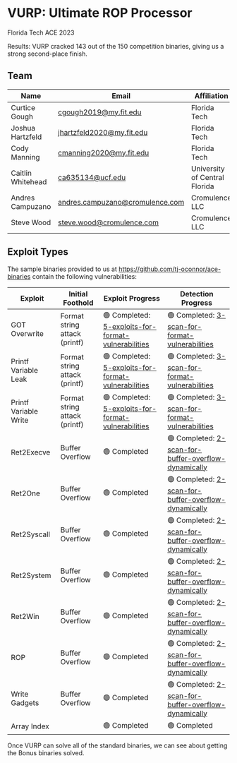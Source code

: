 # VURP: Ultimate ROP Processor

Florida Tech ACE 2023

Results: VURP cracked 143 out of the 150 competition binaries, giving us a strong second-place finish. 
## Team
| **Name** | **Email** | **Affiliation** |
| -------- | --------- | --------------- |
| Curtice Gough | cgough2019@my.fit.edu | Florida Tech |
| Joshua Hartzfeld | jhartzfeld2020@my.fit.edu | Florida Tech |
| Cody Manning | cmanning2020@my.fit.edu | Florida Tech |
| Caitlin Whitehead | ca635134@ucf.edu | University of Central Florida |
| Andres Campuzano | andres.campuzano@cromulence.com | Cromulence LLC |
| Steve Wood | steve.wood@cromulence.com | Cromulence LLC |

## Exploit Types

The sample binaries provided to us at https://github.com/tj-oconnor/ace-binaries contain the following vulnerabilities:

| **Exploit** | **Initial Foothold** | **Exploit Progress** | **Detection Progress** |
| ----------- | -------------------- | -------------------- | ---------------------- |
| GOT Overwrite | Format string attack (printf) | 🟢 Completed: [5-exploits-for-format-vulnerabilities](https://github.com/Curtico/vurp/tree/5-exploits-for-format-vulnerabilities) | 🟢 Completed: [3-scan-for-format-vulnerabilities](https://github.com/Curtico/vurp/tree/3-scan-for-format-vulnerabilities) |
| Printf Variable Leak | Format string attack (printf) | 🟢 Completed: [5-exploits-for-format-vulnerabilities](https://github.com/Curtico/vurp/tree/5-exploits-for-format-vulnerabilities) | 🟢 Completed: [3-scan-for-format-vulnerabilities](https://github.com/Curtico/vurp/tree/3-scan-for-format-vulnerabilities) |
| Printf Variable Write | Format string attack (printf) | 🟢 Completed: [5-exploits-for-format-vulnerabilities](https://github.com/Curtico/vurp/tree/5-exploits-for-format-vulnerabilities) | 🟢 Completed: [3-scan-for-format-vulnerabilities](https://github.com/Curtico/vurp/tree/3-scan-for-format-vulnerabilities) |
| Ret2Execve | Buffer Overflow | :green_circle: Completed | 🟢 Completed: [2-scan-for-buffer-overflow-dynamically](https://github.com/Curtico/vurp/tree/2-scan-for-buffer-overflow-dynamically) |
| Ret2One | Buffer Overflow | :green_circle: Completed | 🟢 Completed: [2-scan-for-buffer-overflow-dynamically](https://github.com/Curtico/vurp/tree/2-scan-for-buffer-overflow-dynamically) |
| Ret2Syscall | Buffer Overflow | :green_circle: Completed | 🟢 Completed: [2-scan-for-buffer-overflow-dynamically](https://github.com/Curtico/vurp/tree/2-scan-for-buffer-overflow-dynamically) |
| Ret2System | Buffer Overflow | :green_circle: Completed | 🟢 Completed: [2-scan-for-buffer-overflow-dynamically](https://github.com/Curtico/vurp/tree/2-scan-for-buffer-overflow-dynamically) |
| Ret2Win | Buffer Overflow | :green_circle: Completed | 🟢 Completed: [2-scan-for-buffer-overflow-dynamically](https://github.com/Curtico/vurp/tree/2-scan-for-buffer-overflow-dynamically) |
| ROP | Buffer Overflow | 🟢 Completed | 🟢 Completed: [2-scan-for-buffer-overflow-dynamically](https://github.com/Curtico/vurp/tree/2-scan-for-buffer-overflow-dynamically) |
| Write Gadgets | Buffer Overflow | 🟢 Completed | 🟢 Completed: [2-scan-for-buffer-overflow-dynamically](https://github.com/Curtico/vurp/tree/2-scan-for-buffer-overflow-dynamically) |
| Array Index | | 🟢 Completed | 🟢 Completed |

Once VURP can solve all of the standard binaries, we can see about getting the Bonus binaries solved.
